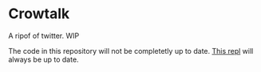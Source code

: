 # Crowtalk
A ripof of twitter. WIP

The code in this repository will not be completetly up to date. [This repl](https://replit.com/@isaiah08/Crowtalk#app.py) will always be up to date.
